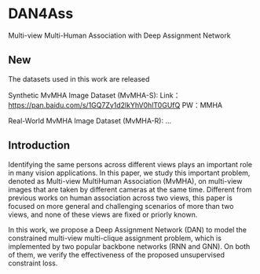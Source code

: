 # DAN4Ass
Multi-view Multi-Human Association with Deep Assignment Network

## New
The datasets used in this work are released

Synthetic MvMHA Image Dataset (MvMHA-S):
Link：https://pan.baidu.com/s/1GQ7Zy1d2lkYhV0hlT0GUfQ 
PW：MMHA


Real-World MvMHA Image Dataset (MvMHA-R):
...


## Introduction
Identifying the same persons across different views plays an important role in many vision applications. In this paper, we study this important problem, denoted as Multi-view MultiHuman Association (MvMHA), on multi-view images that are taken by different cameras at the same time. Different from previous works on human association across two views, this paper is focused on more general and challenging scenarios of more than two views, and none of these views are fixed or priorly known.

In this work, we propose a Deep Assignment Network (DAN) to model the constrained multi-view multi-clique assignment problem, which is implemented by two popular backbone networks (RNN and GNN). On both of them, we verify the effectiveness of the proposed unsupervised constraint loss.
